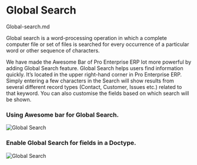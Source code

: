 # Global Search

Global-search.md


Global search is a word-processing operation in which a complete computer file or set of files is searched for every occurrence of a particular word or other sequence of characters.

We have made the Awesome Bar of Pro Enterprise ERP lot more powerful by adding Global Search feature. 
Global Search helps users find information quickly. It’s located in the upper right-hand corner in Pro Enterprise ERP.  Simply entering a few characters in the Search will show results from several different record types (Contact, Customer, Issues etc.) related to that keyword. You can also customise the fields based on which search will be shown.

### Using Awesome bar for Global Search.

<img alt="Global Search" class="screenshot" src="/docs/assets/img/articles/Global Search .gif">

### Enable Global Search for fields in a Doctype.

<img alt="Global Search" class="screenshot" src="/docs/assets/img/articles/Enable Global Search .gif">

